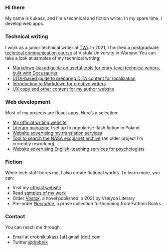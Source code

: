 ### Hi there

My name is Łukasz, and I’m a technical and fiction writer. In my spare time, I develop web apps.

### Technical writing

I work as a junior technical writer at [TWi](https://technicallywriteit.com/). In 2021, I finished a postgraduate [technical communication course](https://www.vistula.edu.pl/kierunki-studiow/kontynuacja-edukacji/studia-podyplomowe/informatyka/komunikacja-techniczna) at Vistula University in Warsaw.
You can take a look at samples of my technical writing:
- [Markdown-based guide on useful tools for entry-level technical writers, built with Docusaurus](https://tech-comm-starter-pack.netlify.app/)
- [DITA-based guide to preparing DITA content for localization](https://prepare-dita-for-l10n.netlify.app/)
- [Introduction to Markdown for creative writers](https://drobnik.co/blog/markdown-for-creative-writers)
- [UX copy and other content for my author website](https://drobnik.co/)

### Web development

Most of my projects are React apps. Here’s a selection:
- [My official writing website](https://github.com/ldrobnik/drobnik-writing)
- [Literary magazine](https://github.com/ldrobnik/blyski) I set up to popularise flash fiction in Poland
- [Website advertising my translation services](https://github.com/ldrobnik/medical-translations)
- [Tool to search the NASA exoplanet archive](https://github.com/ldrobnik/exoplanets) (an older project I’m currently reworking)
- [Website advertising English-teaching services for psychologists](https://github.com/ldrobnik/angielski-w-psychologii)

### Fiction

When tech stuff bores me, I also create fictional worlds. To learn more, you can:
- Visit my [official website](https://drobnik.co/)
- Read [samples of my work](https://drobnik.co/texts/)
- Order [*Vostok*](https://www.vraeydamedia.ca/shop/x55ht1b0h70i3bwv9qismih2f6b5nk), a novel published in 2021 by Vræyda Literary
- Pre-order [*Nocturine*](http://fathombooks.org/html/drobnik.html), a prose collection forthcoming from Fathom Books

### Contact

You can reach me through:
- Email at drobniklukasz [at] gmail [dot] com
- Twitter [@drobnik](https://twitter.com/drobnik)
